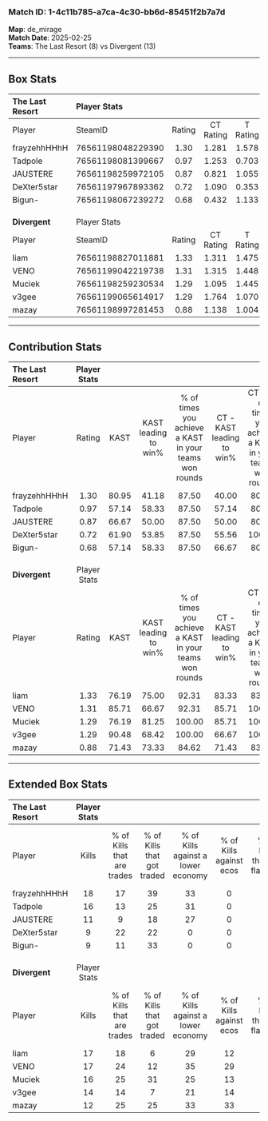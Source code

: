 ### Match ID: 1-4c11b785-a7ca-4c30-bb6d-85451f2b7a7d  
**Map**: de_mirage  
**Match Date**: 2025-02-25  
**Teams**: The Last Resort (8) vs Divergent (13)  

---  

## Box Stats  

| **The Last Resort** | Player Stats      |        |           |          |       |      |       |         |        |      |     |
| :- | :- | :-: | :-: | :-: | :-: | :-: | :-: | :-: | :-: | :-: | :-: |
| Player              | SteamID           | Rating | CT Rating | T Rating | KAST  | ADR  | Kills | Assists | Deaths | K/D  | HS% |
| frayzehhHHhH        | 76561198048229390 |  1.30  |   1.281   |  1.578   | 80.95 | 87.3 |  18   |    1    |   15   | 1.20 | 55  |
| Tadpole             | 76561198081399667 |  0.97  |   1.253   |  0.703   | 57.14 | 68.7 |  16   |    3    |   16   | 1.00 | 56  |
| JAUSTERE            | 76561198259972105 |  0.87  |   0.821   |  1.055   | 66.67 | 63.0 |  11   |    5    |   14   | 0.79 | 27  |
| DeXter5star         | 76561197967893362 |  0.72  |   1.090   |  0.353   | 61.90 | 57.5 |   9   |    2    |   14   | 0.64 | 44  |
| Bigun-              | 76561198067239272 |  0.68  |   0.432   |  1.133   | 57.14 | 70.7 |   9   |    8    |   17   | 0.53 | 44  |
|                     |                   |        |           |          |       |      |       |         |        |      |     |
|                     |                   |        |           |          |       |      |       |         |        |      |     |
|                     |                   |        |           |          |       |      |       |         |        |      |     |
| **Divergent**       | Player Stats      |        |           |          |       |      |       |         |        |      |     |
| Player              | SteamID           | Rating | CT Rating | T Rating | KAST  | ADR  | Kills | Assists | Deaths | K/D  | HS% |
| Iiam                | 76561198827011881 |  1.33  |   1.311   |  1.475   | 76.19 | 87.9 |  17   |    7    |   12   | 1.42 | 52  |
| VENO                | 76561199042219738 |  1.31  |   1.315   |  1.448   | 85.71 | 89.7 |  17   |    4    |   15   | 1.13 | 47  |
| Muciek              | 76561198259230534 |  1.29  |   1.095   |  1.445   | 76.19 | 86.2 |  16   |    3    |   11   | 1.45 | 43  |
| v3gee               | 76561199065614917 |  1.29  |   1.764   |  1.070   | 90.48 | 65.3 |  14   |    8    |   10   | 1.40 | 78  |
| mazay               | 76561198997281453 |  0.88  |   1.138   |  1.004   | 71.43 | 58.6 |  12   |    0    |   15   | 0.80 | 41  |
---  

## Contribution Stats  

| **The Last Resort** | Player Stats |       |                      |                                                        |                           |                                                             |                          |                                                            |
| :- | :-: | :-: | :-: | :-: | :-: | :-: | :-: | :-: |
| Player              |    Rating    | KAST  | KAST leading to win% | % of times you achieve a KAST in your teams won rounds | CT - KAST leading to win% | CT - % of times you achieve a KAST in your teams won rounds | T - KAST leading to win% | T - % of times you achieve a KAST in your teams won rounds |
| frayzehhHHhH        |     1.30     | 80.95 |        41.18         |                         87.50                          |           40.00           |                            80.00                            |          42.86           |                           100.00                           |
| Tadpole             |     0.97     | 57.14 |        58.33         |                         87.50                          |           57.14           |                            80.00                            |          60.00           |                           100.00                           |
| JAUSTERE            |     0.87     | 66.67 |        50.00         |                         87.50                          |           50.00           |                            80.00                            |          50.00           |                           100.00                           |
| DeXter5star         |     0.72     | 61.90 |        53.85         |                         87.50                          |           55.56           |                           100.00                            |          50.00           |                           66.67                            |
| Bigun-              |     0.68     | 57.14 |        58.33         |                         87.50                          |           66.67           |                            80.00                            |          50.00           |                           100.00                           |
|                     |              |       |                      |                                                        |                           |                                                             |                          |                                                            |
|                     |              |       |                      |                                                        |                           |                                                             |                          |                                                            |
|                     |              |       |                      |                                                        |                           |                                                             |                          |                                                            |
| **Divergent**       | Player Stats |       |                      |                                                        |                           |                                                             |                          |                                                            |
| Player              |    Rating    | KAST  | KAST leading to win% | % of times you achieve a KAST in your teams won rounds | CT - KAST leading to win% | CT - % of times you achieve a KAST in your teams won rounds | T - KAST leading to win% | T - % of times you achieve a KAST in your teams won rounds |
| Iiam                |     1.33     | 76.19 |        75.00         |                         92.31                          |           83.33           |                            83.33                            |          70.00           |                           100.00                           |
| VENO                |     1.31     | 85.71 |        66.67         |                         92.31                          |           85.71           |                           100.00                            |          54.55           |                           85.71                            |
| Muciek              |     1.29     | 76.19 |        81.25         |                         100.00                         |           85.71           |                           100.00                            |          77.78           |                           100.00                           |
| v3gee               |     1.29     | 90.48 |        68.42         |                         100.00                         |           66.67           |                           100.00                            |          70.00           |                           100.00                           |
| mazay               |     0.88     | 71.43 |        73.33         |                         84.62                          |           71.43           |                            83.33                            |          75.00           |                           85.71                            |
---  

## Extended Box Stats  

| **The Last Resort** | Player Stats |                            |                            |                                    |                         |                              |                                 |        |                             |                                     |                          |                               |                            |
| :- | :-: | :-: | :-: | :-: | :-: | :-: | :-: | :-: | :-: | :-: | :-: | :-: | :-: |
| Player              |    Kills     | % of Kills that are trades | % of Kills that got traded | % of Kills against a lower economy | % of Kills against ecos | % of Kills that are flawless | % of Kills that are close duels | Deaths | % of Deaths that get traded | % of Deaths against a lower economy | % of Deaths against ecos | % of Deaths that are flawless | % of Deaths that are close |
| frayzehhHHhH        |      18      |             17             |             39             |                 33                 |            0            |              61              |                6                |   15   |             27              |                 20                  |            0             |              80               |             0              |
| Tadpole             |      16      |             13             |             25             |                 31                 |            0            |              88              |                0                |   16   |             13              |                 13                  |            0             |              69               |             0              |
| JAUSTERE            |      11      |             9              |             18             |                 27                 |            0            |              73              |                9                |   14   |             14              |                 14                  |            0             |              71               |             7              |
| DeXter5star         |      9       |             22             |             22             |                 0                  |            0            |              89              |                0                |   14   |             14              |                 21                  |            0             |              71               |             14             |
| Bigun-              |      9       |             11             |             33             |                 0                  |            0            |              67              |               11                |   17   |             12              |                 12                  |            0             |              59               |             12             |
|                     |              |                            |                            |                                    |                         |                              |                                 |        |                             |                                     |                          |                               |                            |
|                     |              |                            |                            |                                    |                         |                              |                                 |        |                             |                                     |                          |                               |                            |
|                     |              |                            |                            |                                    |                         |                              |                                 |        |                             |                                     |                          |                               |                            |
| **Divergent**       | Player Stats |                            |                            |                                    |                         |                              |                                 |        |                             |                                     |                          |                               |                            |
| Player              |    Kills     | % of Kills that are trades | % of Kills that got traded | % of Kills against a lower economy | % of Kills against ecos | % of Kills that are flawless | % of Kills that are close duels | Deaths | % of Deaths that get traded | % of Deaths against a lower economy | % of Deaths against ecos | % of Deaths that are flawless | % of Deaths that are close |
| Iiam                |      17      |             18             |             6              |                 29                 |           12            |              71              |                6                |   12   |             33              |                 25                  |            17            |              100              |             0              |
| VENO                |      17      |             24             |             12             |                 35                 |           29            |              65              |               12                |   15   |             20              |                  7                  |            7             |              73               |             7              |
| Muciek              |      16      |             25             |             31             |                 25                 |           13            |              88              |                0                |   11   |              9              |                 18                  |            9             |              91               |             0              |
| v3gee               |      14      |             14             |             7              |                 21                 |           14            |              79              |                0                |   10   |             30              |                  0                  |            0             |              60               |             0              |
| mazay               |      12      |             25             |             25             |                 33                 |           33            |              42              |               17                |   15   |             47              |                 13                  |            7             |              67               |             13             |
